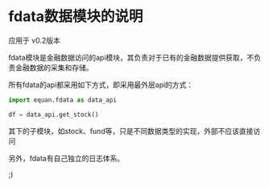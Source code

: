 # fdata数据模块的说明

应用于 v0.2版本

fdata模块是金融数据访问的api模块，其负责对于已有的金融数据提供获取，不负责金融数据的采集和存储。

所有fdata的api都采用如下方式，即采用最外层api的方式：

```python
import equan.fdata as data_api

df = data_api.get_stock()
```

其下的子模块，如stock、fund等，只是不同数据类型的实现，外部不应该直接访问

另外，fdata有自己独立的日志体系。

;)
